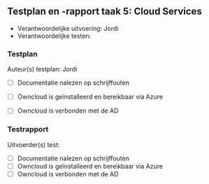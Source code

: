 ## Testplan en -rapport taak 5: Cloud Services
* Verantwoordelijke uitvoering: Jordi
* Verantwoordelijke testen: 
### Testplan

Auteur(s) testplan: Jordi

- [ ] Documentatie nalezen op schrijffouten
- [ ] Owncloud is geïnstalleerd en bereikbaar via Azure
- [ ] Owncloud is verbonden met de AD


### Testrapport

Uitvoerder(s) test: 

- [ ] Documentatie nalezen op schrijffouten
- [ ] Owncloud is geïnstalleerd en bereikbaar via Azure
- [ ] Owncloud is verbonden met de AD